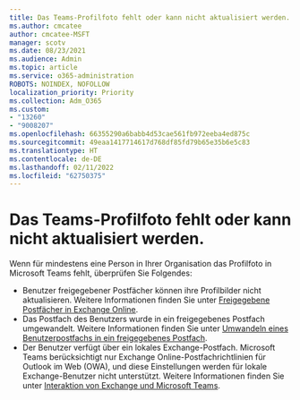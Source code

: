 ```yaml
---
title: Das Teams-Profilfoto fehlt oder kann nicht aktualisiert werden.
ms.author: cmcatee
author: cmcatee-MSFT
manager: scotv
ms.date: 08/23/2021
ms.audience: Admin
ms.topic: article
ms.service: o365-administration
ROBOTS: NOINDEX, NOFOLLOW
localization_priority: Priority
ms.collection: Adm_O365
ms.custom:
- "13260"
- "9008207"
ms.openlocfilehash: 66355290a6babb4d53cae561fb972eeba4ed875c
ms.sourcegitcommit: 49eaa1417714617d768df85fd79b65e35b6e5c83
ms.translationtype: HT
ms.contentlocale: de-DE
ms.lasthandoff: 02/11/2022
ms.locfileid: "62750375"
---
```

# <a name="teams-profile-photo-is-missing-or-cant-be-updated"></a>Das Teams-Profilfoto fehlt oder kann nicht aktualisiert werden.

Wenn für mindestens eine Person in Ihrer Organisation das Profilfoto in Microsoft Teams fehlt, überprüfen Sie Folgendes: 

- Benutzer freigegebener Postfächer können ihre Profilbilder nicht aktualisieren. Weitere Informationen finden Sie unter [Freigegebene Postfächer in Exchange Online](https://docs.microsoft.com/exchange/collaboration-exo/shared-mailboxes). 
- Das Postfach des Benutzers wurde in ein freigegebenes Postfach umgewandelt. Weitere Informationen finden Sie unter [Umwandeln eines Benutzerpostfachs in ein freigegebenes Postfach](https://docs.microsoft.com/microsoft-365/admin/email/convert-user-mailbox-to-shared-mailbox). 
- Der Benutzer verfügt über ein lokales Exchange-Postfach. Microsoft Teams berücksichtigt nur Exchange Online-Postfachrichtlinien für Outlook im Web (OWA), und diese Einstellungen werden für lokale Exchange-Benutzer nicht unterstützt. Weitere Informationen finden Sie unter [Interaktion von Exchange und Microsoft Teams](https://docs.microsoft.com/MicrosoftTeams/exchange-teams-interact). 